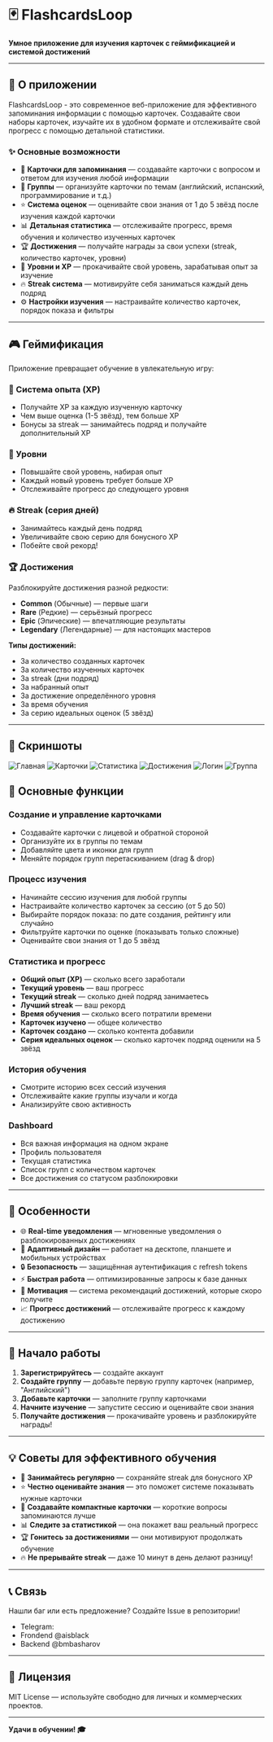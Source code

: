 # 🃏 FlashcardsLoop

**Умное приложение для изучения карточек с геймификацией и системой достижений**

---

## 📖 О приложении

FlashcardsLoop - это современное веб-приложение для эффективного запоминания информации с помощью карточек. Создавайте свои наборы карточек, изучайте их в удобном формате и отслеживайте свой прогресс с помощью детальной статистики.

### ✨ Основные возможности

- 🎴 **Карточки для запоминания** — создавайте карточки с вопросом и ответом для изучения любой информации
- 📁 **Группы** — организуйте карточки по темам (английский, испанский, программирование и т.д.)
- ⭐ **Система оценок** — оценивайте свои знания от 1 до 5 звёзд после изучения каждой карточки
- 📊 **Детальная статистика** — отслеживайте прогресс, время обучения и количество изученных карточек
- 🏆 **Достижения** — получайте награды за свои успехи (streak, количество карточек, уровни)
- 🎯 **Уровни и XP** — прокачивайте свой уровень, зарабатывая опыт за изучение
- 🔥 **Streak система** — мотивируйте себя заниматься каждый день подряд
- ⚙️ **Настройки изучения** — настраивайте количество карточек, порядок показа и фильтры

---

## 🎮 Геймификация

Приложение превращает обучение в увлекательную игру:

### 💎 Система опыта (XP)
- Получайте XP за каждую изученную карточку
- Чем выше оценка (1-5 звёзд), тем больше XP
- Бонусы за streak — занимайтесь подряд и получайте дополнительный XP

### 🏅 Уровни
- Повышайте свой уровень, набирая опыт
- Каждый новый уровень требует больше XP
- Отслеживайте прогресс до следующего уровня

### 🔥 Streak (серия дней)
- Занимайтесь каждый день подряд
- Увеличивайте свою серию для бонусного XP
- Побейте свой рекорд!

### 🏆 Достижения
Разблокируйте достижения разной редкости:
- **Common** (Обычные) — первые шаги
- **Rare** (Редкие) — серьёзный прогресс
- **Epic** (Эпические) — впечатляющие результаты
- **Legendary** (Легендарные) — для настоящих мастеров

**Типы достижений:**
- За количество созданных карточек
- За количество изученных карточек
- За streak (дни подряд)
- За набранный опыт
- За достижение определённого уровня
- За время обучения
- За серию идеальных оценок (5 звёзд)

---

## 📸 Скриншоты

![Главная](./docs/images/home.png)
![Карточки](./docs/images/card.png)
![Статистика](./docs/images/celebrate.png)
![Достижения](./docs/images/achiment.png)
![Логин](./docs/images/login.png)
![Группа](./docs/images/study.png)

## 🎯 Основные функции

### Создание и управление карточками
- Создавайте карточки с лицевой и обратной стороной
- Организуйте их в группы по темам
- Добавляйте цвета и иконки для групп
- Меняйте порядок групп перетаскиванием (drag & drop)

### Процесс изучения
- Начинайте сессию изучения для любой группы
- Настраивайте количество карточек за сессию (от 5 до 50)
- Выбирайте порядок показа: по дате создания, рейтингу или случайно
- Фильтруйте карточки по оценке (показывать только сложные)
- Оценивайте свои знания от 1 до 5 звёзд

### Статистика и прогресс
- **Общий опыт (XP)** — сколько всего заработали
- **Текущий уровень** — ваш прогресс
- **Текущий streak** — сколько дней подряд занимаетесь
- **Лучший streak** — ваш рекорд
- **Время обучения** — сколько всего потратили времени
- **Карточек изучено** — общее количество
- **Карточек создано** — сколько контента добавили
- **Серия идеальных оценок** — сколько карточек подряд оценили на 5 звёзд

### История обучения
- Смотрите историю всех сессий изучения
- Отслеживайте какие группы изучали и когда
- Анализируйте свою активность

### Dashboard
- Вся важная информация на одном экране
- Профиль пользователя
- Текущая статистика
- Список групп с количеством карточек
- Все достижения со статусом разблокировки

---

## 🎨 Особенности

- 🌐 **Real-time уведомления** — мгновенные уведомления о разблокированных достижениях
- 📱 **Адаптивный дизайн** — работает на десктопе, планшете и мобильных устройствах
- 🔒 **Безопасность** — защищённая аутентификация с refresh tokens
- ⚡ **Быстрая работа** — оптимизированные запросы к базе данных
- 🎯 **Мотивация** — система рекомендаций достижений, которые скоро получите
- 📈 **Прогресс достижений** — отслеживайте прогресс к каждому достижению

---

## 🚀 Начало работы

1. **Зарегистрируйтесь** — создайте аккаунт
2. **Создайте группу** — добавьте первую группу карточек (например, "Английский")
3. **Добавьте карточки** — заполните группу карточками
4. **Начните изучение** — запустите сессию и оценивайте свои знания
5. **Получайте достижения** — прокачивайте уровень и разблокируйте награды!

---

## 💡 Советы для эффективного обучения

- 📅 **Занимайтесь регулярно** — сохраняйте streak для бонусного XP
- ⭐ **Честно оценивайте знания** — это поможет системе показывать нужные карточки
- 🎯 **Создавайте компактные карточки** — короткие вопросы запоминаются лучше
- 📊 **Следите за статистикой** — она покажет ваш реальный прогресс
- 🏆 **Гонитесь за достижениями** — они мотивируют продолжать обучение
- 🔥 **Не прерывайте streak** — даже 10 минут в день делают разницу!

---

## 📞 Связь

Нашли баг или есть предложение? Создайте Issue в репозитории!
- Telegram:
- Frondend @aisblack
- Backend @bmbasharov
---

## 📄 Лицензия

MIT License — используйте свободно для личных и коммерческих проектов.

---

**Удачи в обучении! 🎓**
